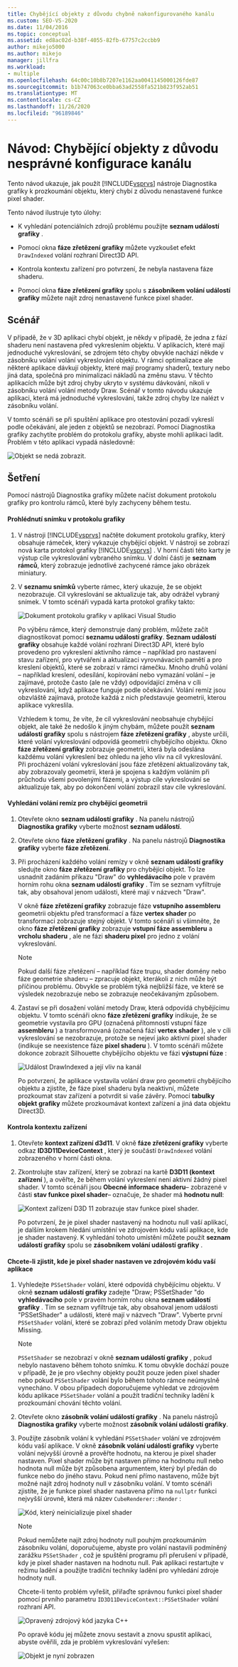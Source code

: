```yaml
---
title: Chybějící objekty z důvodu chybně nakonfigurovaného kanálu
ms.custom: SEO-VS-2020
ms.date: 11/04/2016
ms.topic: conceptual
ms.assetid: ed8ac02d-b38f-4055-82fb-67757c2ccbb9
author: mikejo5000
ms.author: mikejo
manager: jillfra
ms.workload:
- multiple
ms.openlocfilehash: 64c00c10b8b7207e1162aa0041145000126fde87
ms.sourcegitcommit: b1b747063ce0bba63ad2558fa521b823f952ab51
ms.translationtype: MT
ms.contentlocale: cs-CZ
ms.lasthandoff: 11/26/2020
ms.locfileid: "96189846"
---
```

# <a name="walkthrough-missing-objects-due-to-misconfigured-pipeline"></a>Návod: Chybějící objekty z důvodu nesprávné konfigurace kanálu
Tento návod ukazuje, jak použít [!INCLUDE[vsprvs](../../code-quality/includes/vsprvs_md.md)] nástroje Diagnostika grafiky k prozkoumání objektu, který chybí z důvodu nenastavené funkce pixel shader.

 Tento návod ilustruje tyto úlohy:

- K vyhledání potenciálních zdrojů problému použijte **seznam událostí grafiky** .

- Pomocí okna **fáze zřetězení grafiky** můžete vyzkoušet efekt `DrawIndexed` volání rozhraní Direct3D API.

- Kontrola kontextu zařízení pro potvrzení, že nebyla nastavena fáze shaderu.

- Pomocí okna **fáze zřetězení grafiky** spolu s **zásobníkem volání událostí grafiky** můžete najít zdroj nenastavené funkce pixel shader.

## <a name="scenario"></a>Scénář
 V případě, že v 3D aplikaci chybí objekt, je někdy v případě, že jedna z fází shaderu není nastavena před vykreslením objektu. V aplikacích, které mají jednoduché vykreslování, se zdrojem této chyby obvykle nachází někde v zásobníku volání volání vykreslování objektu. V rámci optimalizace ale některé aplikace dávkují objekty, které mají programy shaderů, textury nebo jiná data, společná pro minimalizaci nákladů na změnu stavu. V těchto aplikacích může být zdroj chyby ukryto v systému dávkování, nikoli v zásobníku volání volání metody Draw. Scénář v tomto návodu ukazuje aplikaci, která má jednoduché vykreslování, takže zdroj chyby lze nalézt v zásobníku volání.

 V tomto scénáři se při spuštění aplikace pro otestování pozadí vykreslí podle očekávání, ale jeden z objektů se nezobrazí. Pomocí Diagnostika grafiky zachytíte problém do protokolu grafiky, abyste mohli aplikaci ladit. Problém v této aplikaci vypadá následovně:

 ![Objekt se nedá zobrazit.](media/gfx_diag_demo_misconfigured_pipeline_problem.png "gfx_diag_demo_misconfigured_pipeline_problem")

## <a name="investigation"></a>Šetření
 Pomocí nástrojů Diagnostika grafiky můžete načíst dokument protokolu grafiky pro kontrolu rámců, které byly zachyceny během testu.

#### <a name="to-examine-a-frame-in-a-graphics-log"></a>Prohlédnutí snímku v protokolu grafiky

1. V nástroji [!INCLUDE[vsprvs](../../code-quality/includes/vsprvs_md.md)] načtěte dokument protokolu grafiky, který obsahuje rámeček, který vykazuje chybějící objekt. V nástroji se zobrazí nová karta protokol grafiky [!INCLUDE[vsprvs](../../code-quality/includes/vsprvs_md.md)] . V horní části této karty je výstup cíle vykreslování vybraného snímku. V dolní části je **seznam rámců**, který zobrazuje jednotlivé zachycené rámce jako obrázek miniatury.

2. V **seznamu snímků** vyberte rámec, který ukazuje, že se objekt nezobrazuje. Cíl vykreslování se aktualizuje tak, aby odrážel vybraný snímek. V tomto scénáři vypadá karta protokol grafiky takto:

    ![Dokument protokolu grafiky v aplikaci Visual Studio](media/gfx_diag_demo_misconfigured_pipeline_step_1.png "gfx_diag_demo_misconfigured_pipeline_step_1")

   Po výběru rámce, který demonstruje daný problém, můžete začít diagnostikovat pomocí **seznamu událostí grafiky**. **Seznam událostí grafiky** obsahuje každé volání rozhraní Direct3D API, které bylo provedeno pro vykreslení aktivního rámce – například pro nastavení stavu zařízení, pro vytváření a aktualizaci vyrovnávacích pamětí a pro kreslení objektů, které se zobrazí v rámci rámečku. Mnoho druhů volání – například kreslení, odesílání, kopírování nebo vymazání volání – je zajímavé, protože často (ale ne vždy) odpovídající změna v cíli vykreslování, když aplikace funguje podle očekávání. Volání remíz jsou obzvláště zajímavá, protože každá z nich představuje geometrii, kterou aplikace vykreslila.

   Vzhledem k tomu, že víte, že cíl vykreslování neobsahuje chybějící objekt, ale také že nedošlo k jiným chybám, můžete použít **seznam událostí grafiky** spolu s nástrojem **fáze zřetězení grafiky** , abyste určili, které volání vykreslování odpovídá geometrii chybějícího objektu. Okno **fáze zřetězení grafiky** zobrazuje geometrii, která byla odeslána každému volání vykreslení bez ohledu na jeho vliv na cíl vykreslování. Při procházení volání vykreslování jsou fáze zřetězení aktualizovány tak, aby zobrazovaly geometrii, která je spojena s každým voláním při průchodu všemi povolenými fázemi, a výstup cíle vykreslování se aktualizuje tak, aby po dokončení volání zobrazil stav cíle vykreslování.

#### <a name="to-find-the-draw-call-for-the-missing-geometry"></a>Vyhledání volání remíz pro chybějící geometrii

1. Otevřete okno **seznam událostí grafiky** . Na panelu nástrojů **Diagnostika grafiky** vyberte možnost **seznam událostí**.

2. Otevřete okno **fáze zřetězení grafiky** . Na panelu nástrojů **Diagnostika grafiky** vyberte **fáze zřetězení**.

3. Při procházení každého volání remízy v okně **seznam událostí grafiky** sledujte okno **fáze zřetězení grafiky** pro chybějící objekt. To lze usnadnit zadáním příkazu "Draw" do **vyhledávacího** pole v pravém horním rohu okna **seznam událostí grafiky** . Tím se seznam vyfiltruje tak, aby obsahoval jenom události, které mají v názvech "Draw".

    V okně **fáze zřetězení grafiky** zobrazuje fáze **vstupního assembleru** geometrii objektu před transformací a fáze **vertex shader** po transformaci zobrazuje stejný objekt. V tomto scénáři si všimněte, že okno **fáze zřetězení grafiky** zobrazuje **vstupní fáze assembleru** a  **vrcholu shaderu** , ale ne fázi **shaderu pixel** pro jedno z volání vykreslování.

   > [!NOTE]
   > Pokud další fáze zřetězení – například fáze trupu, shader domény nebo fáze geometrie shaderu – zpracuje objekt, kterákoli z nich může být příčinou problému. Obvykle se problém týká nejbližší fáze, ve které se výsledek nezobrazuje nebo se zobrazuje neočekávaným způsobem.

4. Zastaví se při dosažení volání metody Draw, která odpovídá chybějícímu objektu. V tomto scénáři okno **fáze zřetězení grafiky** indikuje, že se geometrie vystavila pro GPU (označená přítomností vstupní fáze **assembleru** ) a transformovaná (označená fází **vertex shader** ), ale v cíli vykreslování se nezobrazuje, protože se nejeví jako aktivní pixel shader (indikuje se neexistence fáze **pixel shaderu** ). V tomto scénáři můžete dokonce zobrazit Silhouette chybějícího objektu ve fázi **výstupní fúze** :

    ![Událost DrawIndexed a její vliv na kanál](media/gfx_diag_demo_misconfigured_pipeline_step_2.png "gfx_diag_demo_misconfigured_pipeline_step_2")

   Po potvrzení, že aplikace vystavila volání draw pro geometrii chybějícího objektu a zjistíte, že fáze pixel shaderu byla neaktivní, můžete prozkoumat stav zařízení a potvrdit si vaše závěry. Pomocí **tabulky objekt grafiky** můžete prozkoumávat kontext zařízení a jiná data objektu Direct3D.

#### <a name="to-examine-device-context"></a>Kontrola kontextu zařízení

1. Otevřete **kontext zařízení d3d11**. V okně **fáze zřetězení grafiky** vyberte odkaz **ID3D11DeviceContext** , který je součástí `DrawIndexed` volání zobrazeného v horní části okna.

2. Zkontrolujte stav zařízení, který se zobrazí na kartě **D3D11 (kontext zařízení** ), a ověřte, že během volání vykreslení není aktivní žádný pixel shader. V tomto scénáři jsou **Obecné informace shaderu**– zobrazené v části **stav funkce pixel shader**– označuje, že shader má **hodnotu null**:

    ![Kontext zařízení D3D 11 zobrazuje stav funkce pixel shader.](media/gfx_diag_demo_misconfigured_pipeline_step_4.png "gfx_diag_demo_misconfigured_pipeline_step_4")

   Po potvrzení, že je pixel shader nastavený na hodnotu null vaší aplikací, je dalším krokem hledání umístění ve zdrojovém kódu vaší aplikace, kde je shader nastavený. K vyhledání tohoto umístění můžete použít **seznam událostí grafiky** spolu se **zásobníkem volání událostí grafiky** .

#### <a name="to-find-where-the-pixel-shader-is-set-in-your-apps-source-code"></a>Chcete-li zjistit, kde je pixel shader nastaven ve zdrojovém kódu vaší aplikace

1. Vyhledejte `PSSetShader` volání, které odpovídá chybějícímu objektu. V okně **seznam událostí grafiky** zadejte "Draw; PSSetShader "do **vyhledávacího** pole v pravém horním rohu okna **seznam událostí grafiky** . Tím se seznam vyfiltruje tak, aby obsahoval jenom události "PSSetShader" a události, které mají v názvech "Draw". Vyberte první `PSSetShader` volání, které se zobrazí před voláním metody Draw objektu Missing.

   > [!NOTE]
   > `PSSetShader` se nezobrazí v okně **seznam událostí grafiky** , pokud nebylo nastaveno během tohoto snímku. K tomu obvykle dochází pouze v případě, že je pro všechny objekty použit pouze jeden pixel shader nebo pokud `PSSetShader` volání bylo během tohoto rámce neúmyslně vynecháno. V obou případech doporučujeme vyhledat ve zdrojovém kódu aplikace `PSSetShader` volání a použít tradiční techniky ladění k prozkoumání chování těchto volání.

2. Otevřete okno **zásobník volání událostí grafiky** . Na panelu nástrojů **Diagnostika grafiky** vyberte možnost **zásobník volání událostí grafiky**.

3. Použijte zásobník volání k vyhledání `PSSetShader` volání ve zdrojovém kódu vaší aplikace. V okně **zásobník volání událostí grafiky** vyberte volání nejvyšší úrovně a prověřte hodnotu, na kterou je pixel shader nastaven. Pixel shader může být nastaven přímo na hodnotu null nebo hodnota null může být způsobena argumentem, který byl předán do funkce nebo do jiného stavu. Pokud není přímo nastaveno, může být možné najít zdroj hodnoty null v zásobníku volání. V tomto scénáři zjistíte, že je funkce pixel shader nastavena přímo na `nullptr` funkci nejvyšší úrovně, která má název `CubeRenderer::Render` :

    ![Kód, který neinicializuje pixel shader](media/gfx_diag_demo_misconfigured_pipeline_step_5.png "gfx_diag_demo_misconfigured_pipeline_step_5")

   > [!NOTE]
   > Pokud nemůžete najít zdroj hodnoty null pouhým prozkoumáním zásobníku volání, doporučujeme, abyste pro volání nastavili podmíněný zarážku `PSSetShader` , což je spuštění programu při přerušení v případě, kdy je pixel shader nastaven na hodnotu null. Pak aplikaci restartujte v režimu ladění a použijte tradiční techniky ladění pro vyhledání zdroje hodnoty null.

   Chcete-li tento problém vyřešit, přiřaďte správnou funkci pixel shader pomocí prvního parametru `ID3D11DeviceContext::PSSetShader` volání rozhraní API.

   ![Opravený zdrojový kód jazyka C&#43;&#43; ](media/gfx_diag_demo_misconfigured_pipeline_step_6.png "gfx_diag_demo_misconfigured_pipeline_step_6")

   Po opravě kódu jej můžete znovu sestavit a znovu spustit aplikaci, abyste ověřili, zda je problém vykreslování vyřešen:

   ![Objekt je nyní zobrazen](media/gfx_diag_demo_misconfigured_pipeline_resolution.jpg "gfx_diag_demo_misconfigured_pipeline_resolution")